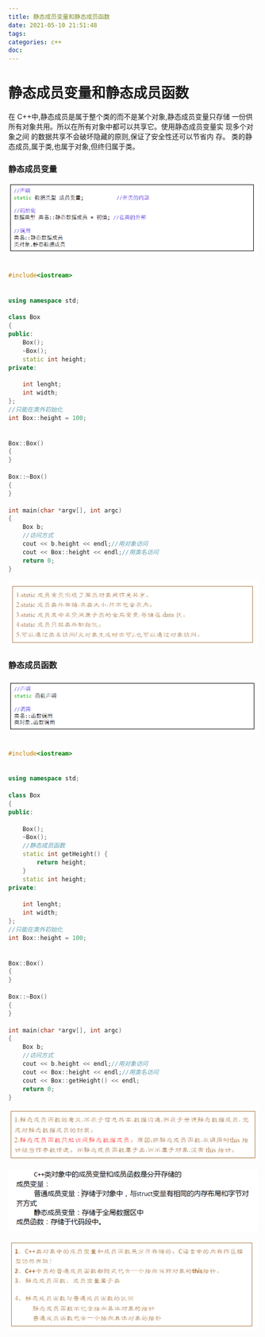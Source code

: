```yaml
---
title: 静态成员变量和静态成员函数
date: 2021-05-10 21:51:48
tags:
categories: c++
doc:
---
```


# 静态成员变量和静态成员函数

在 C++中,静态成员是属于整个类的而不是某个对象,静态成员变量只存储
一份供 所有对象共用。所以在所有对象中都可以共享它。使用静态成员变量实
现多个对象之间 的数据共享不会破坏隐藏的原则,保证了安全性还可以节省内
存。
类的静态成员,属于类,也属于对象,但终归属于类。

### 静态成员变量

![1620654857571](/images/javawz/1620654857571.png)





```cpp

#include<iostream>


using namespace std;

class Box
{
public:
	Box();
	~Box();
	static int height;
private:

	int lenght;
	int width;
};
//只能在类外初始化
int Box::height = 100;


Box::Box()
{
}

Box::~Box()
{
}

int main(char *argv[], int argc)
{
	Box b;
	//访问方式
	cout << b.height << endl;//用对象访问
	cout << Box::height << endl;//用类名访问
	return 0;
}

```



![1620654912784](/images/javawz/1620654912784.png)

### 静态成员函数

![1620655353829](/images/javawz/1620655353829.png)



```cpp

#include<iostream>


using namespace std;

class Box
{
public:

	Box();
	~Box();
	//静态成员函数
	static int getHeight() {
		return height;
	}
	static int height;
private:

	int lenght;
	int width;
};
//只能在类外初始化
int Box::height = 100;


Box::Box()
{
}

Box::~Box()
{
}

int main(char *argv[], int argc)
{
	Box b;
	//访问方式
	cout << b.height << endl;//用对象访问
	cout << Box::height << endl;//用类名访问
	cout << Box::getHeight() << endl;
	return 0;
}

```



![1620655437909](/images/javawz/1620655437909.png)

![1620655964957](/images/javawz/1620655964957.png)

![1620656067332](/images/javawz/1620656067332.png)